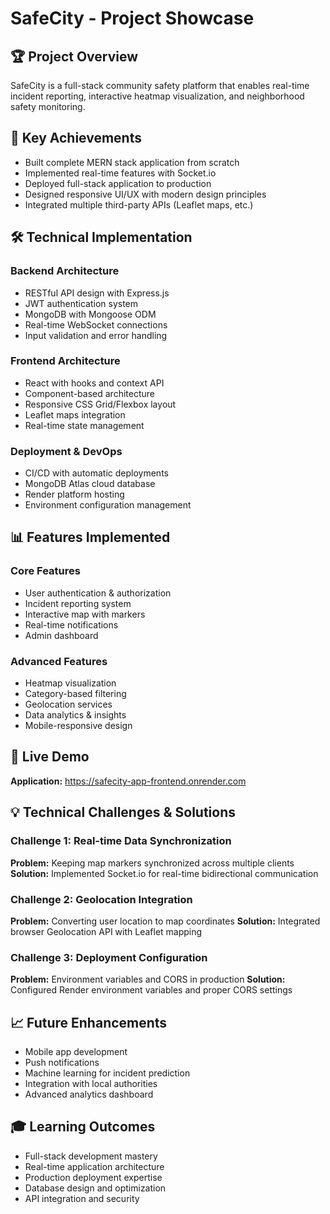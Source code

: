 ﻿# SafeCity - Project Showcase

## 🏆 Project Overview
SafeCity is a full-stack community safety platform that enables real-time incident reporting, interactive heatmap visualization, and neighborhood safety monitoring.

## 🎯 Key Achievements
- Built complete MERN stack application from scratch
- Implemented real-time features with Socket.io
- Deployed full-stack application to production
- Designed responsive UI/UX with modern design principles
- Integrated multiple third-party APIs (Leaflet maps, etc.)

## 🛠️ Technical Implementation

### Backend Architecture
- RESTful API design with Express.js
- JWT authentication system
- MongoDB with Mongoose ODM
- Real-time WebSocket connections
- Input validation and error handling

### Frontend Architecture
- React with hooks and context API
- Component-based architecture
- Responsive CSS Grid/Flexbox layout
- Leaflet maps integration
- Real-time state management

### Deployment & DevOps
- CI/CD with automatic deployments
- MongoDB Atlas cloud database
- Render platform hosting
- Environment configuration management

## 📊 Features Implemented

### Core Features
- User authentication & authorization
- Incident reporting system
- Interactive map with markers
- Real-time notifications
- Admin dashboard

### Advanced Features
- Heatmap visualization
- Category-based filtering
- Geolocation services
- Data analytics & insights
- Mobile-responsive design

## 🚀 Live Demo
**Application:** https://safecity-app-frontend.onrender.com

## 💡 Technical Challenges & Solutions

### Challenge 1: Real-time Data Synchronization
**Problem:** Keeping map markers synchronized across multiple clients
**Solution:** Implemented Socket.io for real-time bidirectional communication

### Challenge 2: Geolocation Integration
**Problem:** Converting user location to map coordinates
**Solution:** Integrated browser Geolocation API with Leaflet mapping

### Challenge 3: Deployment Configuration
**Problem:** Environment variables and CORS in production
**Solution:** Configured Render environment variables and proper CORS settings

## 📈 Future Enhancements
- Mobile app development
- Push notifications
- Machine learning for incident prediction
- Integration with local authorities
- Advanced analytics dashboard

## 🎓 Learning Outcomes
- Full-stack development mastery
- Real-time application architecture
- Production deployment expertise
- Database design and optimization
- API integration and security
